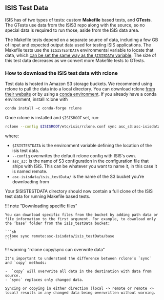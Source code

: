 ## ISIS Test Data 
ISIS has of two types of tests: custom **Makefile** based tests, and **GTests**. The GTests use data from the ISIS3 repo along with the source, so no special data is required to run those, aside from the ISIS data area.

The Makefile tests depend on a separate source of data, including a few GB of input and expected output data used for testing ISIS applications. The Makefile tests use the `$ISISTESTDATA` environmental variable to locate that data, which [can be set the same way as the `$ISISDATA` variable](../../how-to-guides/environment-setup-and-maintenance/isis-data-area.md#setting-the-isisdata-environmental-variable).  The size of this test data decreases as we convert more Makefile tests to GTests.
 
### How to download the ISIS test data with rclone  
Test data is hosted in Amazon S3 storage buckets. We recommend using rclone to pull the data into a local directory. You can download rclone [from their website](https://rclone.org/downloads/) or by using a [conda environment](https://github.com/conda-forge/miniforge?tab=readme-ov-file#miniforge).  If you already have a conda environment, install rclone with

```sh
conda install –c conda-forge rclone
```

Once rclone is installed and `$ISISROOT` set, run: 

```sh
rclone --config $ISISROOT/etc/isis/rclone.conf sync asc_s3:asc-isisdata/isis_testData/ $ISISTESTDATA
```

where:

  - `$ISISTESTDATA` is the environment variable defining the location of the isis test data. 
  - `--config` overwrites the default rclone config with ISIS's own.
  - `asc_s3:` is the name of S3 configuration in the configuration file that ships with ISIS. This can be whatever you want to name it, in this case it is named remote. 
  - `asc-isisdata/isis_testData/` is the name of the S3 bucket you’re downloading from

Your $ISISTESTDATA directory should now contain a full clone of the ISIS test data for running Makefile based tests. 

!!! note "Downloading specific files"

    You can download specific files from the bucket by adding path data or file information to the first argument. For example, to download only the ‘base’ folder from the isis_testData bucket:

    ```sh
    rclone sync remote:asc-isisdata/isis_testData/base
    ```

!!! warning "rclone copy/sync can overwrite data"

    It's important to understand the difference between rclone’s `sync` and `copy` methods:

    -  `copy` will overwrite all data in the destination with data from source.
    - `sync` replaces only changed data.
    
    Syncing or copying in either direction (local -> remote or remote -> local) results in any changed data being overwritten without warning.
